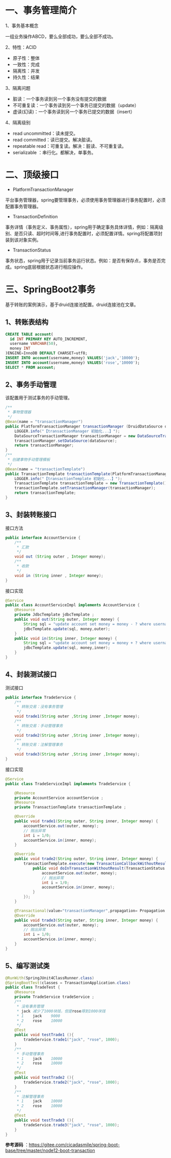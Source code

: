 # 一、事务管理简介

1、事务基本概念

一组业务操作ABCD，要么全部成功，要么全部不成功。

2、特性：ACID

- 原子性：整体
- 一致性：完成
- 隔离性：并发
- 持久性：结果

3、隔离问题

- 脏读：一个事务读到另一个事务没有提交的数据
- 不可重复读：一个事务读到另一个事务已提交的数据（update）
- 虚读(幻读)：一个事务读到另一个事务已提交的数据（insert）

4、隔离级别

- read uncommitted：读未提交。
- read committed：读已提交。解决脏读。
- repeatable read：可重复读。解决：脏读、不可重复读。
- serializable ：串行化。都解决，单事务。

# 二、顶级接口

- PlatformTransactionManager

平台事务管理器，spring要管理事务，必须使用事务管理器进行事务配置时，必须配置事务管理器。

- TransactionDefinition

事务详情（事务定义、事务属性），spring用于确定事务具体详情，例如：隔离级别、是否只读、超时时间等,进行事务配置时，必须配置详情。spring将配置项封装到该对象实例。

- TransactionStatus

事务状态，spring用于记录当前事务运行状态。例如：是否有保存点，事务是否完成。spring底层根据状态进行相应操作。

# 三、SpringBoot2事务

基于转账的案例演示，基于druid连接池配置。druid连接池在文章。

## 1、转账表结构

```sql
CREATE TABLE account(
  id INT PRIMARY KEY AUTO_INCREMENT,
  username VARCHAR(50),
  money INT
)ENGINE=InnoDB DEFAULT CHARSET=utf8;
INSERT INTO account(username,money) VALUES('jack','10000');
INSERT INTO account(username,money) VALUES('rose','10000');
SELECT * FROM account;
```

## 2、事务手动管理

该配置用于测试事务的手动管理。

```java
/**
 * 事物管理器
 */
@Bean(name = "transactionManager")
public PlatformTransactionManager transactionManager (DruidDataSource dataSource){
    LOGGER.info("【transactionManager 初始化...】");
    DataSourceTransactionManager transactionManager = new DataSourceTransactionManager();
    transactionManager.setDataSource(dataSource);
    return transactionManager;
}
/**
 * 创建事物手动管理模板
 */
@Bean(name = "transactionTemplate")
public TransactionTemplate transactionTemplate(PlatformTransactionManager transactionManager)
    LOGGER.info("【transactionTemplate 初始化...】");
    TransactionTemplate transactionTemplate = new TransactionTemplate() ;
    transactionTemplate.setTransactionManager(transactionManager);
    return transactionTemplate;
}
```

## 3、封装转账接口

接口方法

```java
public interface AccountService {
    /**
     * 汇款
     */
    void out (String outer , Integer money);
    /**
     * 收款
     */
    void in (String inner , Integer money);
}
```

接口实现

```java
@Service
public class AccountServiceImpl implements AccountService {
    @Resource
    private JdbcTemplate jdbcTemplate ;
    public void out(String outer, Integer money) {
        String sql = "update account set money = money - ? where username = ?";
        jdbcTemplate.update(sql, money,outer);
    }
    public void in(String inner, Integer money) {
        String sql = "update account set money = money + ? where username = ?";
        jdbcTemplate.update(sql, money,inner);
    }
}
```

## 4、封装测试接口

测试接口

```java
public interface TradeService {
    /**
     * 转账交易：没有事务管理
     */
    void trade1(String outer ,String inner ,Integer money);
    /**
     * 转账交易：手动管理事务
     */
    void trade2(String outer ,String inner ,Integer money);
    /**
     * 转账交易：注解管理事务
     */
    void trade3(String outer ,String inner ,Integer money);
}
```

接口实现

```java
@Service
public class TradeServiceImpl implements TradeService {

    @Resource
    private AccountService accountService ;
    @Resource
    private TransactionTemplate transactionTemplate ;

    @Override
    public void trade1(String outer, String inner, Integer money) {
        accountService.out(outer, money);
        // 抛出异常
        int i = 1/0;
        accountService.in(inner, money);
    }

    @Override
    public void trade2(String outer, String inner, Integer money) {
        transactionTemplate.execute(new TransactionCallbackWithoutResult() {
            public void doInTransactionWithoutResult(TransactionStatus arg0) {
                accountService.out(outer, money);
                // 抛出异常
                int i = 1/0;
                accountService.in(inner, money);
            }
        });
    }

    @Transactional(value="transactionManager",propagation= Propagation.REQUIRED)
    @Override
    public void trade3(String outer, String inner, Integer money) {
        accountService.out(outer, money);
        // 抛出异常
        int i = 1/0;
        accountService.in(inner, money);
    }
}
```

## 5、编写测试类

```java
@RunWith(SpringJUnit4ClassRunner.class)
@SpringBootTest(classes = TransactionApplication.class)
public class TradeTest {
    @Resource
    private TradeService tradeService ;
    /**
     * 没有事务管理
     * jack 减少了1000块钱，但是rose得到1000块钱
     * 1	jack	9000
     * 2	rose	10000
     */
    @Test
    public void testTrade1 (){
        tradeService.trade1("jack", "rose", 1000);
    }
    /**
     * 手动管理事务
     * 1	jack	10000
     * 2	rose	10000
     */
    @Test
    public void testTrade2 (){
        tradeService.trade2("jack", "rose", 1000);
    }
    /**
     * 注解管理事务
     * 1	jack	10000
     * 2	rose	10000
     */
    @Test
    public void testTrade3 (){
        tradeService.trade3("jack", "rose", 1000);
    }
}
```

**参考源码** ：https://gitee.com/cicadasmile/spring-boot-base/tree/master/node12-boot-transaction